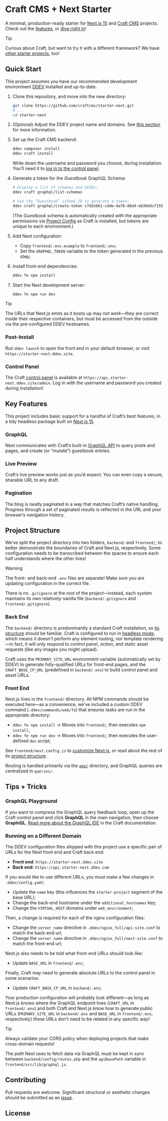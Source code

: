 # Craft CMS + Next Starter

A minimal, production-ready starter for [Next.js 15](https://nextjs.org) and [Craft CMS](https://craftcms.com/) projects. Check out the [features](#key-features), or [dive right in](#quick-start)!

> [!TIP]
> Curious about Craft, but want to try it with a different framework? We have [other starter projects](https://craftcms.com/starters), too!

## Quick Start

This project assumes you have our recommended development environment [DDEV](https://ddev.com) installed and up-to-date.

1. Clone this repository, and move into the new directory:

    ```bash
    git clone https://github.com/craftcms/starter-next.git
    # ...
    cd starter-next
    ```

1. (Optional) Adjust the DDEV project name and domains. See [this section](#running-on-a-different-domain) for more information.

1. Set up the Craft CMS backend:

    ```bash
    ddev composer install
    ddev craft install
    ```

    Write down the username and password you choose, during installation. You’ll need it to [log in to the control panel](#control-panel).

1. Generate a token for the _Guestbook_ GraphQL Schema:

    ```bash
    # Display a list of schemas and UUIDs:
    ddev craft graphql/list-schemas

    # Use the “Guestbook” schema ID to generate a token:
    ddev craft graphql/create-token c7d2eb61-cdde-4a76-88a9-eb30ddcf155b
    ```

    (The _Guestbook_ schema is automatically created with the appropriate permissions via [Project Config](https://craftcms.com/docs/5.x/system/project-config.html) as Craft is installed, but _tokens_ are unique to each environment.)

1. Add Next configuration:

    - Copy `frontend/.env.example` to `frontend/.env`;
    - Set the `GRAPHQL_TOKEN` variable to the token generated in the previous step;

1. Install front-end dependencies:

    ```bash
    ddev fe npm install
    ```

1. Start the Next development server:

    ```bash
    ddev fe npm run dev
    ```

> [!TIP]
> The URLs that Next.js emits as it boots up may not work—they are correct _inside_ their respective containers, but must be accessed from the outside via the pre-configured DDEV hostnames.

### Post-Install

Run `ddev launch` to open the front end in your default browser, or visit `https://starter-next.ddev.site`.

### Control Panel

The Craft [control panel](https://craftcms.com/docs/5.x/system/control-panel.html) is available at `https://api.starter-next.ddev.site/admin`. Log in with the username and password you created during installation!

## Key Features

This project includes basic support for a handful of Craft’s best features, in a tidy headless package built on [Next.js 15](https://nextjs.org).

### GraphQL

Next communicates with Craft’s built-in [GraphQL API](https://craftcms.com/docs/5.x/development/graphql.html) to query posts and pages, and create (or “mutate”) guestbook entries.

### Live Preview

Craft’s live preview works just as you’d expect. You can even copy a secure, sharable URL to any draft.

### Pagination

The blog is neatly paginated in a way that matches Craft’s native handling. Progress through a set of paginated results is reflected in the URL and your browser’s navigation history.

## Project Structure

We’ve split the project directory into two folders, `backend/` and `frontend/`, to better demonstrate the boundaries of Craft and Next.js, respectively. Some configuration needs to be transcribed between the spaces to ensure each half understands where the other lives!

> [!WARNING]
> The front- and back-end `.env` files are separate! Make sure you are updating configuration in the correct file.

There is no `.gitignore` at the root of the project—instead, each system maintains its own relatively-vanilla file (`backend/.gitignore` and `frontend/.gitignore`).

### Back End

The `backend/` directory is predominantly a standard Craft installation, so [its structure](https://craftcms.com/docs/5.x/system/directory-structure.html) should be familiar. Craft is configured to run in [headless mode](https://craftcms.com/docs/5.x/reference/config/general.html#headlessmode), which means it doesn’t perform any element routing, nor template rendering—in fact, it will only respond to _control panel_, _action_, and static asset requests (like any images you might upload).

Craft uses the `PRIMARY_SITE_URL` environment variable (automatically set by DDEV) to generate fully-qualified URLs for front-end pages, and the `CRAFT_BASE_CP_URL` (predefined in `backend/.env`) to build control panel and asset URLs.

### Front End

Next.js lives in the `frontend/` directory. All NPM commands should be executed here—as a convenience, we’ve included a custom DDEV command (`.ddev/commands/web/fe`) that ensures tasks are run in the appropriate directory:

- `ddev fe npm install` &rarr; Moves into `frontend/`, then executes `npm install`;
- `ddev fe npm run dev` &rarr; Moves into `frontend/`, then executes the user-defined `dev` script;

See `frontend/next.config.js` to [customize Next.js](https://nextjs.org/docs/app/api-reference/next-config-js), or read about the rest of its [project structure](https://nextjs.org/docs/getting-started/project-structure).

Routing is handled primarily via the [`app/`](https://nextjs.org/docs/app/building-your-application/routing) directory, and GraphQL queries are centralized in `queries/`.

## Tips + Tricks

### GraphQL Playground

If you want to compress the GraphQL query feedback loop, open up the Craft control panel and click **GraphQL** in the main navigation, then choose **GraphiQL**. [Read more about the GraphQL IDE](https://craftcms.com/docs/5.x/development/graphql.html#using-the-graphiql-ide) in the Craft documentation.

### Running on a Different Domain

The DDEV configuration files shipped with this project use a specific pair of URLs for the Next front end and Craft back end:

- **Front end**: `https://starter-next.ddev.site`
- **Back end**: `https://api.starter-next.ddev.com`

If you would like to use different URLs, you must make a few changes in `.ddev/config.yaml`:

- Update the `name` key (this influences the `starter-project` segment of the base URL);
- Change the back-end hostname under the `additional_hostnames` key;
- Change the `VIRTUAL_HOST` domains under `web_environment`;

Then, a change is required for each of the nginx configuration files:

- Change the `server_name` directive in `.ddev/nginx_full/api-site.conf` to match the back-end url;
- Change the `server_name` directive in `.ddev/nginx_full/next-site.conf` to match the front-end url;

Next.js also needs to be told what front-end URLs should look like:

- Update `BASE_URL` in `frontend/.env`;

Finally, Craft may need to generate absolute URLs to the control panel in some scenarios:

- Update `CRAFT_BASE_CP_URL` in `backend/.env`;

Your production configuration will probably look different—as long as Next.js knows where the GraphQL endpoint lives (`CRAFT_URL` in `frontend/.env`) and both Craft and Next.js know how to generate public URLs (`PRIMARY_SITE_URL` in `backend/.env` and `BASE_URL` in `frontend/.env`, respectively) these URLs don’t need to be related in any specific way!

> [!TIP]
> Always validate your CORS policy when deploying projects that make cross-domain requests!

The _path_ Next uses to fetch data via GraphQL must be kept in sync between `backend/config/routes.php` and the `apiBasePath` variable in `frontend/src/lib/graphql.js`.

## Contributing

Pull requests are welcome. Significant structural or aesthetic changes should be submitted as an [issue](https://github.com/craftcms/starter-next/issues).

## License
